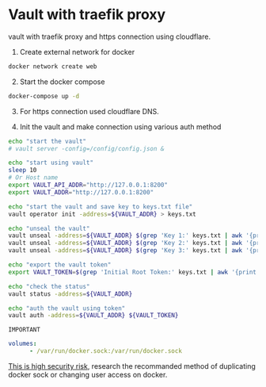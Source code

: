 # Vault with traefik proxy
vault with traefik proxy and https connection using cloudflare.

1. Create external network for docker
```bash
docker network create web
```

2. Start the docker compose
```bash
docker-compose up -d
```

3. For https connection used cloudflare DNS.

4. Init the vault and make connection using various auth method

```bash
echo "start the vault"
# vault server -config=/config/config.json &

echo "start using vault"
sleep 10
# Or Host name
export VAULT_API_ADDR="http://127.0.0.1:8200"
export VAULT_ADDR="http://127.0.0.1:8200"

echo "start the vault and save key to keys.txt file"
vault operator init -address=${VAULT_ADDR} > keys.txt

echo "unseal the vault"
vault unseal -address=${VAULT_ADDR} $(grep 'Key 1:' keys.txt | awk '{print $NF}')
vault unseal -address=${VAULT_ADDR} $(grep 'Key 2:' keys.txt | awk '{print $NF}')
vault unseal -address=${VAULT_ADDR} $(grep 'Key 3:' keys.txt | awk '{print $NF}')

echo "export the vault token"
export VAULT_TOKEN=$(grep 'Initial Root Token:' keys.txt | awk '{print substr($NF, 1, length($NF)-1)}')

echo "check the status"
vault status -address=${VAULT_ADDR}

echo "auth the vault using token"
vault auth -address=${VAULT_ADDR} ${VAULT_TOKEN}
```

`IMPORTANT`
```yaml
volumes:
      - /var/run/docker.sock:/var/run/docker.sock
```
[This is high security risk](https://stackoverflow.com/questions/40844197/what-is-the-docker-security-risk-of-var-run-docker-sock), research the recommanded method of duplicating docker sock or changing user access on docker. 

